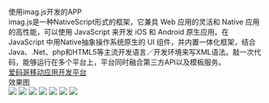 使用imag.js开发的APP    
imag.js是一种NativeScript形式的框架，它兼具 Web 应用的灵活和 Native 应用的高性能，可以使用 JavaScript 来开发 iOS 和 Android 原生应用。在 JavaScript 中用Native抽象操作系统原生的 UI 组件，并内置一体化框架，结合 Java、.Net、php和HTML5等主流开发语言／开发环境来写XML语法。敲一次代码，能够运行在多个平台上，平台同时融合第三方API以及模板服务。  
[爱码哥移动应用开发平台](http://www.imagapp.com/)    
效果图     
![](http://chuantu.biz/t5/23/1469687634x3738746595.jpg) 
![](http://chuantu.biz/t5/23/1469692005x3738746523.jpg) 
![](http://chuantu.biz/t5/23/1469692041x3738746523.jpg) 
![](http://chuantu.biz/t5/23/1469692105x3738746523.jpg) 
![](http://chuantu.biz/t5/23/1469692142x3738746523.jpg) 
![](http://chuantu.biz/t5/23/1469692174x3738746523.jpg) 
![](http://chuantu.biz/t5/23/1469692200x3738746523.jpg)  
